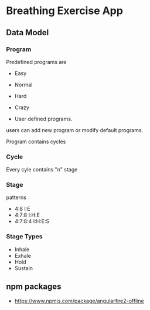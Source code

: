 # Breathing Exercise App

## Data Model

### Program

Predefined programs are

- Easy
- Normal 
- Hard 
- Crazy

- User defined programs.

users can add new program or modify default programs.

Program contains cycles 

### Cycle

Every cyle contains "n"  stage

### Stage

patterns 

- 4:8       I:E
- 4:7:8     I:H:E
- 4:7:8:4   I:H:E:S

### Stage Types

- Inhale
- Exhale
- Hold
- Sustain 

## npm packages
- https://www.npmjs.com/package/angularfire2-offline